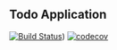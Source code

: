 ## Todo Application
[![Build Status](https://travis-ci.org/Dinesh102/todoapp.svg?branch=master)](https://travis-ci.org/Dinesh102/todoapp))
[![codecov](https://codecov.io/gh/Dinesh102/todoapp/branch/master/graph/badge.svg)](https://codecov.io/gh/Dinesh102/todoapp)
